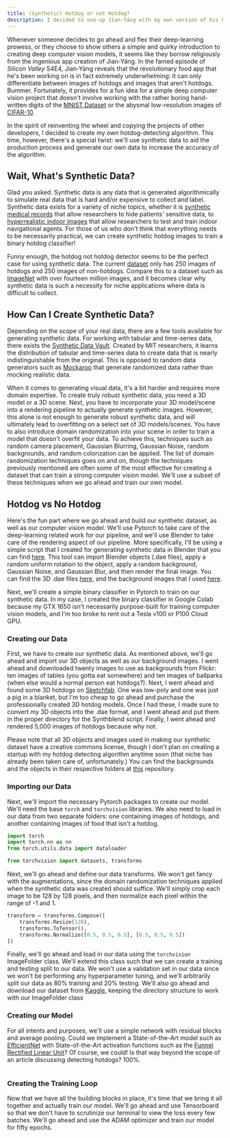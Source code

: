 ```yaml
---
title: (Synthetic) Hotdog or not Hotdog?
description: I decided to one-up Jìan-Yáng with my own version of his hotdog-detecting algorithm. My special ingredient? Synthetic Data.
---
```


Whenever someone decides to go ahead and flex their deep-learning prowess, or they choose to show others a simple and quirky introduction to creating deep computer vision models, it seems like they borrow religiously from the ingenious app creation of Jìan-Yáng. In the famed episode of *Silicon Valley* S4E4, Jìan-Yáng reveals that the revolutionary food app that he's been working on is in fact extremely underwhelming: it can only differentiate between images of hotdogs and images that aren't hotdogs. Bummer. Fortunately, it provides for a fun idea for a simple deep computer vision project that doesn't involve working with the rather boring hand-written digits of the [MNIST Dataset](http://yann.lecun.com/exdb/mnist/) or the abysmal low-resolution images of [CIFAR-10](https://www.cs.toronto.edu/~kriz/cifar.html).

In the spirit of reinventing the wheel and copying the projects of other developers, I decided to create my own hotdog-detecting algorithm. This time, however, there's a special twist: we'll use synthetic data to aid the production process and generate our own data to increase the accuracy of the algorithm.

## Wait, What's Synthetic Data?

Glad you asked. Synthetic data is any data that is generated algorithmically to simulate real data that is hard and/or expensive to collect and label. Synthetic data exists for a variety of niche topics, whether it is [synthetic medical records](https://bmcmedresmethodol.biomedcentral.com/articles/10.1186/s12874-020-00977-1) that allow researchers to hide patients' sensitive data, to [hyperrealistic indoor images](https://github.com/apple/ml-hypersim) that allow researchers to test and train indoor navigational agents. For those of us who don't think that everything needs to be necessarily practical, we can create synthetic hotdog images to train a binary hotdog classifier!

Funny enough, the hotdog not hotdog detector seems to be the perfect case for using synthetic data. The current [dataset](https://www.kaggle.com/dansbecker/hot-dog-not-hot-dog) only has 250 images of hotdogs and 250 images of non-hotdogs. Compare this to a dataset such as [ImageNet](http://image-net.org) with over fourteen million images, and it becomes clear why synthetic data is such a necessity for niche applications where data is difficult to collect.

## How Can I Create Synthetic Data?

Depending on the scope of your real data, there are a few tools available for generating synthetic data. For working with tabular and time-series data, there exists the [Synthetic Data Vault](https://sdv.dev/). Created by MIT researchers, it learns the distribution of tabular and time-series data to create data that is nearly indistinguishable from the original. This is opposed to random data generators such as [Mockaroo](https://mockaroo.com/) that generate randomized data rather than mocking realistic data. 

When it comes to generating visual data, it's a bit harder and requires more domain expertise. To create truly robust synthetic data, you need a 3D model or a 3D scene. Next, you have to incorporate your 3D model/scene into a rendering pipeline to actually generate synthetic images. However, this alone is not enough to generate robust synthetic data, and will ultimately lead to overfitting on a select set of 3D models/scenes. You have to also introduce domain randomization into your scene in order to train a model that doesn't overfit your data. To achieve this, techniques such as random camera placement, Gaussian Blurring, Gaussian Noise, random backgrounds, and random colorization can be applied. The list of domain randomization techniques goes on and on, though the techniques previously mentioned are often some of the most effective for creating a dataset that can train a strong computer vision model. We'll use a subset of these techniques when we go ahead and train our own model.

## Hotdog vs No Hotdog

Here's the fun part where we go ahead and build our synthetic dataset, as well as our computer vision model. We'll use Pytorch to take care of the deep-learning related work for our pipeline, and we'll use Blender to take care of the rendering aspect of our pipeline. More specifically, I'll be using a simple script that I created for generating synthetic data in Blender that you can find [here](). This tool can import Blender objects (.dae files), apply a random uniform rotation to the object, apply a random background, Gaussian Noise, and Gaussian Blur, and then render the final image. You can find the 3D .dae files [here](), and the background images that I used [here](). 

Next, we'll create a simple binary classifier in Pytorch to train on our synthetic data. In my case, I created the binary classifier in Google Colab because my GTX 1650 isn't necessarily purpose-built for training computer vision models, and I'm too broke to rent out a Tesla v100 or P100 Cloud GPU.

### Creating our Data 
First, we have to create our synthetic data. As mentioned above, we'll go ahead and import our 3D objects as well as our background images. I went ahead and downloaded twenty images to use as backgrounds from Flickr: ten images of tables (you gotta eat somewhere) and ten images of ballparks (when else would a normal person eat hotdogs?). Next, I went ahead and found some 3D hotdogs on [Sketchfab](https://sketchfab.com/search?q=tag%3Ahotdog&sort_by=-relevance&type=models). One was low-poly and one was just a pig in a blanket, but I'm too cheap to go ahead and purchase the professionally created 3D hotdog models. Once I had these, I made sure to convert my 3D objects into the .dae format, and I went ahead and put them in the proper directory for the Synthblend script. Finally, I went ahead and rendered 5,000 images of hotdogs because why not.

Please note that all 3D objects and images used in making our synthetic dataset have a creative commons license, though I don't plan on creating a startup with my hotdog detecting algorithm anytime soon (that niche has already been taken care of, unfortunately.) You can find the backgrounds and the objects in their respective folders at [this]() repository.

### Importing our Data
Next, we'll import the necessary Pytorch packages to create our model. We'll need the base ```torch``` and ```torchvision``` libraries. We also need to load in our data from two separate folders: one containing images of hotdogs, and another containing images of food that isn't a hotdog.
```python
import torch
import torch.nn as nn
from torch.utils.data import dataloader

from torchvision import datasets, transforms
```
Next, we'll go ahead and define our data transforms. We won't get fancy with the augmentations, since the domain randomization techniques applied when the synthetic data was created should suffice. We'll simply crop each image to be 128 by 128 pixels, and then normalize each pixel within the range of -1 and 1.
```python
transform = transforms.Compose([
    transforms.Resize(128),
    transforms.ToTensor(),
    transforms.Normalize([0.5, 0.5, 0.5], [0.5, 0.5, 0.5])
])
```
Finally, we'll go ahead and load in our data using the ```torchvision``` ImageFolder class. We'll extend this class such that we can create a training and testing split to our data. We won't use a validation set in our data since we won't be performing any hyperparameter tuning, and we'll arbitrarily split our data as 80% training and 20% testing. We'll also go ahead and download our dataset from [Kaggle](https://www.kaggle.com/dansbecker/hot-dog-not-hot-dog), keeping the directory structure to work with our ImageFolder class

### Creating our Model
For all intents and purposes, we'll use a simple network with residual blocks and average pooling. Could we implement a State-of-the-Art model such as [EfficientNet](https://arxiv.org/abs/1905.11946) with State-of-the-Art activation functions such as the [Funnel Rectified Linear Unit](https://arxiv.org/abs/2007.11824)? Of course, we could! Is that way beyond the scope of an article discussing detecting hotdogs? 100%.
```python

```

### Creating the Training Loop
Now that we have all the building blocks in place, it's time that we bring it all together and actually train our model. We'll go ahead and use Tensorboard so that we don't have to scrutinize our terminal to view the loss every few batches. We'll go ahead and use the ADAM optimizer and train our model for fifty epochs.

